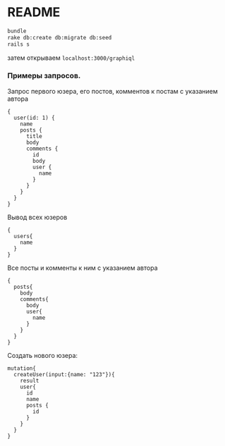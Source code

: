 # README

```bash
bundle
rake db:create db:migrate db:seed
rails s
```
затем открываем `localhost:3000/graphiql`

### Примеры запросов.

Запрос первого юзера, его постов, комментов к постам с указанием автора
```
{
  user(id: 1) {
    name
    posts {
      title
      body
      comments {
        id
        body
        user {
          name
        }
      }
    }
  }
}
```

Вывод всех юзеров
```
{
  users{
    name
  }
}
```

Все посты и комменты к ним с указанием автора
```
{
  posts{
    body
    comments{
      body
      user{
        name
      }
    }
  }
}
```

Создать нового юзера:
```
mutation{
  createUser(input:{name: "123"}){
    result
    user{
      id
      name
      posts {
        id
      }
    }
  }
}
```